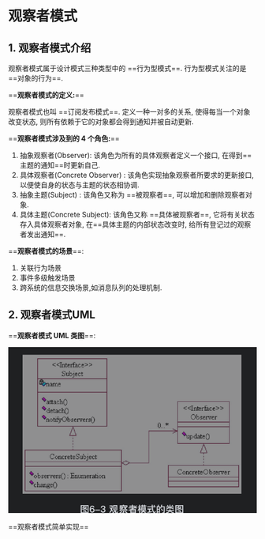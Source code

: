 #  观察者模式

## 1. 观察者模式介绍

观察者模式属于设计模式三种类型中的 ==行为型模式==. 行为型模式关注的是 ==对象的行为==.



==**观察者模式的定义:**==

观察者模式也叫 ==订阅发布模式==. 定义一种一对多的关系, 使得每当一个对象改变状态, 则所有依赖于它的对象都会得到通知并被自动更新.



==**观察者模式涉及到的 4 个角色:**==

1. 抽象观察者(Observer): 该角色为所有的具体观察者定义一个接口, 在得到==主题的通知==时更新自己.
2. 具体观察者(Concrete Observer) : 该角色实现抽象观察者所要求的更新接口, 以便使自身的状态与主题的状态相协调.
3. 抽象主题(Subject) : 该角色又称为 ==被观察者==, 可以增加和删除观察者对象.
4. 具体主题(Concrete Subject): 该角色又称 ==具体被观察者==, 它将有关状态存入具体观察者对象, 在==具体主题的内部状态改变时, 给所有登记过的观察者发出通知==.



==**观察者模式的场景**==:

1. 关联行为场景
2. 事件多级触发场景
3. 跨系统的信息交换场景,如消息队列的处理机制.



## 2. 观察者模式UML

==**观察者模式 UML 类图**==:

![image-20200510160934977](../local/picture/行为型-观察者模式/image-20200510160934977.png)



==观察者模式简单实现==

